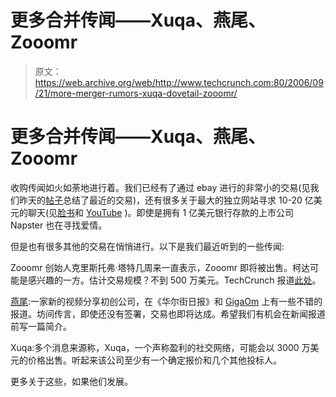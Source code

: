 # 更多合并传闻——Xuqa、燕尾、Zooomr

> 原文：<https://web.archive.org/web/http://www.techcrunch.com:80/2006/09/21/more-merger-rumors-xuqa-dovetail-zooomr/>

# 更多合并传闻——Xuqa、燕尾、Zooomr

收购传闻如火如荼地进行着。我们已经有了通过 ebay 进行的非常小的交易(见我们昨天的[帖子](https://web.archive.org/web/20210307123457/http://www.beta.techcrunch.com/2006/09/21/exclusive-zookoda-auction/)总结了最近的交易)，还有很多关于最大的独立网站寻求 10-20 亿美元的聊天(见[脸书](https://web.archive.org/web/20210307123457/http://www.beta.techcrunch.com/2006/09/21/facebook-and-yahoo-in-acquisition-talks-for-1-billion/)和 [YouTube](https://web.archive.org/web/20210307123457/http://www.beta.techcrunch.com/2006/09/21/youtubes-magic-number-15-billion/) )。即使是拥有 1 亿美元银行存款的上市公司 Napster 也在寻找爱情。

但是也有很多其他的交易在悄悄进行。以下是我们最近听到的一些传闻:

Zooomr 创始人克里斯托弗·塔特几周来一直表示，Zooomr 即将被出售。柯达可能是感兴趣的一方。估计交易规模？不到 500 万美元。TechCrunch 报道[此处](https://web.archive.org/web/20210307123457/http://www.beta.techcrunch.com/tag/zooomr)。

[燕尾](https://web.archive.org/web/20210307123457/http://www.dovetail.tv/):一家新的视频分享初创公司，在《华尔街日报》和 [GigaOm](https://web.archive.org/web/20210307123457/http://startups.gigaom.com/2006/09/06/whats-new-today-wink-old-news-et-cetera/) 上有一些不错的报道。坊间传言，即使还没有签署，交易也即将达成。希望我们有机会在新闻报道前写一篇简介。

Xuqa:多个消息来源称，Xuqa，一个声称盈利的社交网络，可能会以 3000 万美元的价格出售。听起来该公司至少有一个确定报价和几个其他投标人。

更多关于这些，如果他们发展。